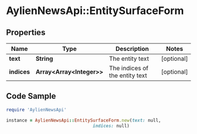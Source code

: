 # AylienNewsApi::EntitySurfaceForm

## Properties

Name | Type | Description | Notes
------------ | ------------- | ------------- | -------------
**text** | **String** | The entity text | [optional] 
**indices** | **Array&lt;Array&lt;Integer&gt;&gt;** | The indices of the entity text | [optional] 

## Code Sample

```ruby
require 'AylienNewsApi'

instance = AylienNewsApi::EntitySurfaceForm.new(text: null,
                                 indices: null)
```


